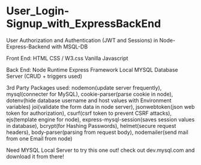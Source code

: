 # User_Login-Signup_with_ExpressBackEnd

User Authorization and Authentication (JWT and Sessions) in Node-Express-Backend with MSQL-DB

Front End:
HTML 
CSS / W3.css
Vanilla Javascript

Back End:
Node Runtime
Express Framework
Local MYSQL Database Server (CRUD + triggers used)

3rd Party Packages used:
nodemon(update server frequently),
mysql(connecter for MySQL),
cookie-parser(parse cookie in node),
dotenv(hide database username and host values with Environment variables)
joi(validate the form data in node server),
jsonwebtoken(json web token for authorization),
csurf(csrf token to prevent CSRF attacks),
ejs(template engine for node),
express-mysql-session(saves session values in database),
bcrypt(for Hashing Passwords),
helmet(secure request headers),
body-parser(parsing from request body),
nodemailer(send mail from one Email from node)

Need MYSQL Local Server to try this one out! check out dev.mysql.com and download it from there!
